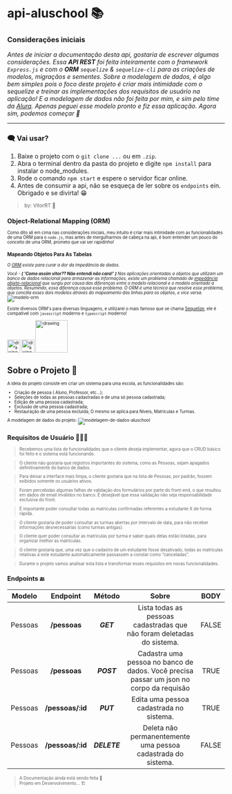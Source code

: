 # api-aluschool 📚

### Considerações iniciais
_Antes de iniciar a documentação desta api, gostaria de escrever algumas considerações. Essa **API REST** foi feita inteiramente com o framework `Express.js` e com o **ORM** `sequelize` & `sequelize-cli` para as criações de modelos, migraçãos e sementes. Sobre a modelagem de dados, é algo bem simples pois o foco deste projeto é criar mais intimidade com o sequelize e treinar as implementações dos requisitos de usuário na aplicação! E a modelagem de dados não foi feita por mim, e sim pelo time da [Alura](https://www.alura.com.br/). Apenas peguei esse modelo pronto e fiz essa aplicação. Agora sim, podemos começar 🚀_

<hr/>

### 🗨 Vai usar? 
1. Baixe o projeto com o `git clone ...` ou em `.zip`.
2. Abra o terminal dentro da pasta do projeto e digite `npm install` para instalar o node_modules.
3. Rode o comando `npm start` e espere o servidor ficar online.
4. Antes de consumir a api, não se esqueça de ler sobre os `endpoints` ein. Obrigado e se divirta! 😁
> <small>by: VitorRT 💌<small/>

## Object-Relational Mapping (ORM)
Como dito ali em cima nas considerações iniciais, meu intuito é criar mais intimidade com as funcionalidades de uma ORM para o `node.js`, mas antes de mergulharmos de cabeça na api, é bom entender um pouco do conceito de uma ORM, prometo que vai ser rapidinho!

### Mapeando Objetos Para As Tabelas
_O [ORM](https://www.treinaweb.com.br/blog/o-que-e-orm) existe para curar a dor da impedância de dados._

_Você - **[ 'Como assim vitor?? Não entendi não cara!' ]**_
_Nas aplicações orientadas a objetos que utilizam um banco de dados relacional para armazenar as informações, existe um problema chamado de [impedância objeto-relacional](https://www.linkedin.com/pulse/imped%C3%A2ncia-objeto-relacional-marcelo-heitor-teixeira-1/?originalSubdomain=pt) que surgiu por causa das diferenças entre o modelo relacional e o modelo orientado a objetos. Resumindo, essa diferença causa esse problema._
_O ORM é uma técnica que resolve esse problema, que concilia esses dois modelos através do mapeamento das linhas para os objetos, e vice versa._
![modelo-orm](https://dkrn4sk0rn31v.cloudfront.net/2019/11/03082048/ORM-IMG.png)

Existe diversos ORM's para diversas linguagens, e utilizarei o mais famoso que se chama [Sequelize](https://sequelize.org/), ele é compatível com `javascript` moderno e `typescript` moderno!
<div>
<img src="https://cdn-icons-png.flaticon.com/512/5968/5968292.png" alt="drawing" width="30"/>
<img src="https://cdn-icons-png.flaticon.com/512/5968/5968381.png" alt="drawing" width="30"/>
<img src="https://www.luiztools.com.br/wp-content/uploads/2021/01/sequelize.png" alt="drawing" width="75"/>
<div/>

# Sobre o Projeto 🏫
A ideia do projeto consiste em criar um sistema para uma escola, as funcionalidades são:
* Criação de pessoa ( Aluno, Professor, etc...);
* Seleções de todas as pessoas cadastradas e de uma só pessoa cadastrada;
* Edição de uma pessoa cadastrada;
* Exclusão de uma pessoa cadastrada;
* Restauração de uma pessoa excluída;
O mesmo se aplica para Níveis, Matriculas e Turmas.

A modelagem de dados do projeto:
![modelagem-de-dados-aluschool](https://uploaddeimagens.com.br/images/004/281/430/full/modelagem_de_dados_aluschool.jpg?1672669210)


## Requisitos de Usuário 🙋🏾‍♂️
>Recebemos uma lista de funcionalidades que o cliente deseja implementar, agora que o CRUD básico foi feito e o sistema está funcionando.

>O cliente não gostaria que registros importantes do sistema, como as Pessoas, sejam apagados definitivamente do banco de dados.

>Para deixar a interface mais limpa, o cliente gostaria que na lista de Pessoas, por padrão, fossem exibidos somente os usuários ativos.

>Foram percebidas algumas falhas de validação dos formulários por parte do front-end, o que resultou em dados de email inválidos no banco. É desejável que essa validação não seja responsabilidade exclusiva do front.

>É importante poder consultar todas as matrículas confirmadas referentes a estudante X de forma rápida.

>O cliente gostaria de poder consultar as turmas abertas por intervalo de data, para não receber informações desnecessárias (como turmas antigas).

>O cliente quer poder consultar as matrículas por turma e saber quais delas estão lotadas, para organizar melhor as matrículas.

>O cliente gostaria que, uma vez que o cadastro de um estudante fosse desativado, todas as matrículas relativas a este estudante automaticamente passassem a constar como “canceladas”.

>Durante o projeto vamos analisar esta lista e transformar esses requisitos em novas funcionalidades.

## Endpoints 🔚

Modelo   	| Endpoint			| Método			| Sobre	| BODY
  :---------: 	|    :------:			|     :-----:				|  :-----:	| :----:
Pessoas 		| **/pessoas**	| **_GET_**		|	Lista todas as pessoas cadastradas que não foram deletadas do sistema. | FALSE
Pessoas	 	| **/pessoas**	| **_POST_**		| Cadastra uma pessoa no banco de dados. Você precisa passar um json no corpo da requisão | TRUE
Pessoas	 	| **/pessoas/:id** | **_PUT_**	| Edita uma pessoa cadastrada no sistema. | TRUE
Pessoas	 	| **/pessoas/:id** |  **_DELETE_** | Deleta não permanentemente uma pessoa cadastrada do sistema. | FALSE


> A Documentação ainda está sendo feita 📝 <br/>  Projeto em Desenvolvimento... 🏗